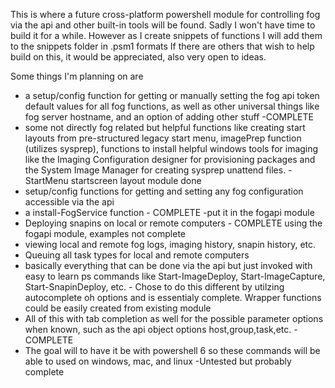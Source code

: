 This is where a future cross-platform powershell module for controlling fog via the api
and other built-in tools will be found.
Sadly I won't have time to build it for a while.
However as I create snippets of functions I will add them to the snippets folder in .psm1 formats
If there are others that wish to help build on this, it would be appreciated, also very open to ideas.

Some things I'm planning on are

* a setup/config function for getting or manually setting the fog api token default values for all fog functions, as well as other universal things like fog server hostname, and an option of adding other stuff -COMPLETE
* some not directly fog related but helpful functions like creating start layouts from pre-structured legacy start menu, imagePrep function (utilizes sysprep), functions to install helpful windows tools for imaging like the Imaging Configuration designer for provisioning packages and the System Image Manager for creating sysprep unattend files. -StartMenu startscreen layout module done
* setup/config functions for getting and setting any fog configuration accessible via the api
* a install-FogService function - COMPLETE -put it in the fogapi module
* Deploying snapins on local or remote computers - COMPLETE using the fogapi module, examples not complete
* viewing local and remote fog logs, imaging history, snapin history, etc.
* Queuing all task types for local and remote computers
* basically everything that can be done via the api but just invoked with easy to learn ps commands like Start-ImageDeploy, Start-ImageCapture, Start-SnapinDeploy, etc. - Chose to do this different by utilzing autocomplete oh options and is essentialy complete. Wrapper functions could be easily created from existing module
* All of this with tab completion as well for the possible parameter options when known, such as the api object options host,group,task,etc. -COMPLETE
* The goal will to have it be with powershell 6 so these commands will be able to used on windows, mac, and linux -Untested but probably complete

